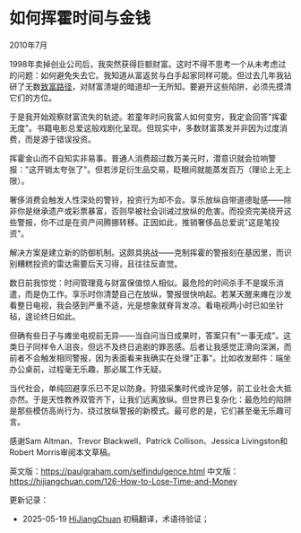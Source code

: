 


# 如何挥霍时间与金钱

2010年7月

1998年卖掉创业公司后，我突然获得巨额财富。这时不得不思考一个从未考虑过的问题：如何避免失去它。我知道从富返贫与白手起家同样可能。但过去几年我钻研了无数[致富路径](https://hijiangchuan.com/paulgraham/028-How-to-Make-Wealth)，对财富溃堤的暗道却一无所知。要避开这些陷阱，必须先摸清它们的方位。

于是我开始观察财富流失的轨迹。若童年时问我富人如何变穷，我定会回答"挥霍无度"。书籍电影总爱这般戏剧化呈现。但现实中，多数财富蒸发并非因为过度消费，而是源于错误投资。

挥霍金山而不自知实非易事。普通人消费超过数万美元时，潜意识就会拉响警报："这开销太夸张了"。但若涉足衍生品交易，眨眼间就能蒸发百万（理论上无上限）。

奢侈消费会触发人性深处的警铃，投资行为却不会。享乐放纵自带道德耻感——除非你是继承遗产或彩票暴富，否则早被社会训诫过放纵的危害。而投资完美绕开这些警报，你不过是在资产间腾挪转移。正因如此，推销奢侈品总爱说"这是笔投资"。

解决方案是建立新的防御机制。这颇具挑战——克制挥霍的警报刻在基因里，而识别糟糕投资的雷达需要后天习得，且往往反直觉。

数日前我惊觉：时间管理竟与财富保值惊人相似。最危险的时间杀手不是娱乐消遣，而是伪工作。享乐时你清楚自己在放纵，警报很快响起。若某天醒来瘫在沙发看整日电视，我会感到严重不适，光是想象就脊背发凉。看电视两小时已如坐针毡，遑论终日如此。

但确有些日子与瘫坐电视前无异——当自问当日成果时，答案只有"一事无成"。这类日子同样令人沮丧，但远不及终日追剧的罪恶感。后者让我感觉正滑向深渊，而前者不会触发相同警报，因为表面看来我确实在处理"正事"。比如收发邮件：端坐办公桌前，过程毫无乐趣，那必属工作无疑。

当代社会，单纯回避享乐已不足以防身。狩猎采集时代或许足够，前工业社会大抵亦然。于是天性教养双管齐下，让我们远离放纵。但世界已复杂化：最危险的陷阱是那些模仿高尚行为、绕过放纵警报的新模式。最可悲的是，它们甚至毫无乐趣可言。

感谢Sam Altman、Trevor Blackwell、Patrick Collison、Jessica Livingston和Robert Morris审阅本文草稿。

英文版：https://paulgraham.com/selfindulgence.html
中文版：https://hijiangchuan.com/126-How-to-Lose-Time-and-Money



更新记录：
- 2025-05-19 [HiJiangChuan](https://hijiangchuan.com) 初稿翻译，术语待验证；
